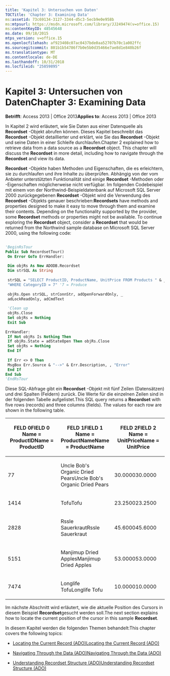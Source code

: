 ```yaml
---
title: 'Kapitel 3: Untersuchen von Daten'
TOCTitle: 'Chapter 3: Examining Data'
ms:assetid: 73c69134-3127-3344-d5c3-5ecb9e0e958b
ms:mtpsurl: https://msdn.microsoft.com/library/JJ249474(v=office.15)
ms:contentKeyID: 48545648
ms.date: 09/18/2015
mtps_version: v=office.15
ms.openlocfilehash: af923408c07ac0437bde0aa52707b70c1a002ffc
ms.sourcegitcommit: 801b1b54786f7b0e5b0d35466e7ae8d1e840b26f
ms.translationtype: MT
ms.contentlocale: de-DE
ms.lasthandoff: 10/31/2018
ms.locfileid: "25859895"
---
```

# <a name="chapter-3-examining-data"></a><span data-ttu-id="e8ef4-102">Kapitel 3: Untersuchen von Daten</span><span class="sxs-lookup"><span data-stu-id="e8ef4-102">Chapter 3: Examining Data</span></span>


<span data-ttu-id="e8ef4-103">**Betrifft**: Access 2013 | Office 2013</span><span class="sxs-lookup"><span data-stu-id="e8ef4-103">**Applies to**: Access 2013 | Office 2013</span></span>

<span data-ttu-id="e8ef4-p101">In Kapitel 2 wird erläutert, wie Sie Daten aus einer Datenquelle als **Recordset** -Objekt abrufen können. Dieses Kapitel beschreibt das **Recordset** -Objekt detaillierter und erklärt, wie Sie das **Recordset** -Objekt und seine Daten in einer Schleife durchlaufen.</span><span class="sxs-lookup"><span data-stu-id="e8ef4-p101">Chapter 2 explained how to retrieve data from a data source as a **Recordset** object. This chapter will discuss the **Recordset** in more detail, including how to navigate through the **Recordset** and view its data.</span></span>

<span data-ttu-id="e8ef4-p102">**Recordset** -Objekte haben Methoden und Eigenschaften, die es erleichtern, sie zu durchlaufen und ihre Inhalte zu überprüfen. Abhängig von der vom Anbieter unterstützten Funktionalität sind einige **Recordset** -Methoden oder -Eigenschaften möglicherweise nicht verfügbar. Im folgenden Codebeispiel mit einem von der Northwind-Beispieldatenbank auf Microsoft SQL Server 2000 zurückgegebenen **Recordset** -Objekt wird die Verwendung des **Recordset** -Objekts genauer beschrieben:</span><span class="sxs-lookup"><span data-stu-id="e8ef4-p102">**Recordsets** have methods and properties designed to make it easy to move through them and examine their contents. Depending on the functionality supported by the provider, some **Recordset** methods or properties might not be available. To continue exploring the **Recordset** object, consider a **Recordset** that would be returned from the Northwind sample database on Microsoft SQL Server 2000, using the following code:</span></span>

```vb 
 
'BeginRsTour 
Public Sub RecordsetTour() 
 On Error GoTo ErrHandler: 
 
 Dim objRs As New ADODB.Recordset 
 Dim strSQL As String 
 
 strSQL = "SELECT ProductID, ProductName, UnitPrice FROM Products " & _ 
 "WHERE CategoryID = 7" '7 = Produce 
 
 objRs.Open strSQL, strConnStr, adOpenForwardOnly, _ 
 adLockReadOnly, adCmdText 
 
 'Clean up 
 objRs.Close 
 Set objRs = Nothing 
 Exit Sub 
 
ErrHandler: 
 If Not objRs Is Nothing Then 
 If objRs.State = adStateOpen Then objRs.Close 
 Set objRs = Nothing 
 End If 
 
 If Err <> 0 Then 
 MsgBox Err.Source & "-->" & Err.Description, , "Error" 
 End If 
End Sub 
'EndRsTour 
```

<span data-ttu-id="e8ef4-p103">Diese SQL-Abfrage gibt ein **Recordset** -Objekt mit fünf Zeilen (Datensätzen) und drei Spalten (Feldern) zurück. Die Werte für die einzelnen Zeilen sind in der folgenden Tabelle aufgelistet.</span><span class="sxs-lookup"><span data-stu-id="e8ef4-p103">This SQL query returns a **Recordset** with five rows (records) and three columns (fields). The values for each row are shown in the following table.</span></span>

<table>
<colgroup>
<col style="width: 33%" />
<col style="width: 33%" />
<col style="width: 33%" />
</colgroup>
<thead>
<tr class="header">
<th><p><span data-ttu-id="e8ef4-111">FELD 0</span><span class="sxs-lookup"><span data-stu-id="e8ef4-111">FIELD 0</span></span><br />
<span data-ttu-id="e8ef4-112">Name = ProductID</span><span class="sxs-lookup"><span data-stu-id="e8ef4-112">Name = ProductID</span></span></p></th>
<th><p><span data-ttu-id="e8ef4-113">FELD 1</span><span class="sxs-lookup"><span data-stu-id="e8ef4-113">FIELD 1</span></span><br />
<span data-ttu-id="e8ef4-114">Name = ProductName</span><span class="sxs-lookup"><span data-stu-id="e8ef4-114">Name = ProductName</span></span></p></th>
<th><p><span data-ttu-id="e8ef4-115">FELD 2</span><span class="sxs-lookup"><span data-stu-id="e8ef4-115">FIELD 2</span></span><br />
<span data-ttu-id="e8ef4-116">Name = UnitPrice</span><span class="sxs-lookup"><span data-stu-id="e8ef4-116">Name = UnitPrice</span></span></p></th>
</tr>
</thead>
<tbody>
<tr class="odd">
<td><p><span data-ttu-id="e8ef4-117">7</span><span class="sxs-lookup"><span data-stu-id="e8ef4-117">7</span></span></p></td>
<td><p><span data-ttu-id="e8ef4-118">Uncle Bob's Organic Dried Pears</span><span class="sxs-lookup"><span data-stu-id="e8ef4-118">Uncle Bob's Organic Dried Pears</span></span></p></td>
<td><p><span data-ttu-id="e8ef4-119">30.0000</span><span class="sxs-lookup"><span data-stu-id="e8ef4-119">30.0000</span></span></p></td>
</tr>
<tr class="even">
<td><p><span data-ttu-id="e8ef4-120">14</span><span class="sxs-lookup"><span data-stu-id="e8ef4-120">14</span></span></p></td>
<td><p><span data-ttu-id="e8ef4-121">Tofu</span><span class="sxs-lookup"><span data-stu-id="e8ef4-121">Tofu</span></span></p></td>
<td><p><span data-ttu-id="e8ef4-122">23.2500</span><span class="sxs-lookup"><span data-stu-id="e8ef4-122">23.2500</span></span></p></td>
</tr>
<tr class="odd">
<td><p><span data-ttu-id="e8ef4-123">28</span><span class="sxs-lookup"><span data-stu-id="e8ef4-123">28</span></span></p></td>
<td><p><span data-ttu-id="e8ef4-124">Rssle Sauerkraut</span><span class="sxs-lookup"><span data-stu-id="e8ef4-124">Rssle Sauerkraut</span></span></p></td>
<td><p><span data-ttu-id="e8ef4-125">45.6000</span><span class="sxs-lookup"><span data-stu-id="e8ef4-125">45.6000</span></span></p></td>
</tr>
<tr class="even">
<td><p><span data-ttu-id="e8ef4-126">51</span><span class="sxs-lookup"><span data-stu-id="e8ef4-126">51</span></span></p></td>
<td><p><span data-ttu-id="e8ef4-127">Manjimup Dried Apples</span><span class="sxs-lookup"><span data-stu-id="e8ef4-127">Manjimup Dried Apples</span></span></p></td>
<td><p><span data-ttu-id="e8ef4-128">53.0000</span><span class="sxs-lookup"><span data-stu-id="e8ef4-128">53.0000</span></span></p></td>
</tr>
<tr class="odd">
<td><p><span data-ttu-id="e8ef4-129">74</span><span class="sxs-lookup"><span data-stu-id="e8ef4-129">74</span></span></p></td>
<td><p><span data-ttu-id="e8ef4-130">Longlife Tofu</span><span class="sxs-lookup"><span data-stu-id="e8ef4-130">Longlife Tofu</span></span></p></td>
<td><p><span data-ttu-id="e8ef4-131">10.0000</span><span class="sxs-lookup"><span data-stu-id="e8ef4-131">10.0000</span></span></p></td>
</tr>
</tbody>
</table>


<span data-ttu-id="e8ef4-132">Im nächste Abschnitt wird erläutert, wie die aktuelle Position des Cursors in diesem Beispiel **Recordset**gesucht werden soll.</span><span class="sxs-lookup"><span data-stu-id="e8ef4-132">The next section explains how to locate the current position of the cursor in this sample **Recordset**.</span></span>

<span data-ttu-id="e8ef4-133">In diesem Kapitel werden die folgenden Themen behandelt:</span><span class="sxs-lookup"><span data-stu-id="e8ef4-133">This chapter covers the following topics:</span></span>

  - [<span data-ttu-id="e8ef4-134">Locating the Current Record (ADO)</span><span class="sxs-lookup"><span data-stu-id="e8ef4-134">Locating the Current Record (ADO)</span></span>](locating-the-current-record.md)

  - [<span data-ttu-id="e8ef4-135">Navigating Through the Data (ADO)</span><span class="sxs-lookup"><span data-stu-id="e8ef4-135">Navigating Through the Data (ADO)</span></span>](navigating-through-the-data.md)

  - [<span data-ttu-id="e8ef4-136">Understanding Recordset Structure (ADO)</span><span class="sxs-lookup"><span data-stu-id="e8ef4-136">Understanding Recordset Structure (ADO)</span></span>](understanding-recordset-structure.md)